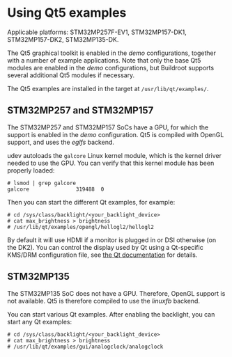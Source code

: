 # Using Qt5 examples

Applicable platforms: STM32MP257F-EV1, STM32MP157-DK1, STM32MP157-DK2, STM32MP135-DK.

The Qt5 graphical toolkit is enabled in the *demo* configurations,
together with a number of example applications. Note that only the
base Qt5 modules are enabled in the *demo* configurations, but
Buildroot supports several additional Qt5 modules if necessary.

The Qt5 examples are installed in the target at
`/usr/lib/qt/examples/`.

## STM32MP257 and STM32MP157

The STM32MP257 and STM32MP157 SoCs have a GPU, for which the support is enabled
in the *demo* configuration. Qt5 is compiled with OpenGL support, and uses the
*eglfs* backend.

udev autoloads the `galcore` Linux kernel module, which is the kernel
driver needed to use the GPU. You can verify that this kernel module
has been properly loaded:

```
# lsmod | grep galcore
galcore               319488  0
```

Then you can start the different Qt examples, for example:

```
# cd /sys/class/backlight/<your_backlight_device>
# cat max_brightness > brightness
# /usr/lib/qt/examples/opengl/hellogl2/hellogl2
```

By default it will use HDMI if a monitor is plugged in or DSI
otherwise (on the DK2). You can control the display used by Qt using a
Qt-specific KMS/DRM configuration file, see [the Qt
documentation](https://doc.qt.io/qt-5/embedded-linux.html#eglfs-with-the-eglfs-kms-backend)
for details.

## STM32MP135

The STM32MP135 SoC does not have a GPU. Therefore, OpenGL support is
not available. Qt5 is therefore compiled to use the *linuxfb* backend.

You can start various Qt examples. After enabling the backlight, you
can start any Qt examples:

```
# cd /sys/class/backlight/<your_backlight_device>
# cat max_brightness > brightness
# /usr/lib/qt/examples/gui/analogclock/analogclock
```
